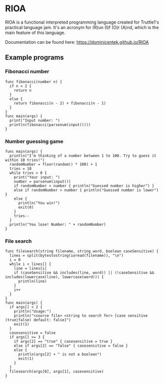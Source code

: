 # RIOA
RIOA is a functional interpreted programming language created for Truttle1's practical language jam.
It's an acronym for (R)un (I)f (O)r (A)nd, which is the main feature of this language.

Documentation can be found here: https://dominicentek.github.io/RIOA

## Example programs
### Fibonacci number
```ansi
func fibonacci(number n) {
  if n < 2 {
    return n
  }
  else {
    return fibonacci(n - 2) + fibonacci(n - 1)
  }
}
func main(args) {
  print("Input number: ")
  println(fibonacci(parsenum(input())))
}
```
### Number guessing game
```ansi
func main(args) {
  println("I'm thinking of a number between 1 to 100. Try to guess it within 10 tries!")
  randomNumber = floor(random() * 100) + 1
  tries = 10
  while tries > 0 {
    print("Your input: ")
    number = parsenum(input())
    if randomNumber < number { println("Guessed number is higher") }
    else if randomNumber > number { println("Guessed number is lower") }
    else {
      println("You win!")
      exit(0)
    }
    tries--
  }
  println("You lose! Number: " + randomNumber)
}
```
### File search
```ansi
func filesearch(string filename, string word, boolean caseSensitive) {
  lines = split(bytestostring(ioread(filename)), "\n")
  i = 0
  while i < lines[] {
    line = lines[i]
    if (caseSensitive && includes(line, word)) || (!caseSensitive && includes(lowercase(line), lowercase(word))) {
      println(line)
    }
    i++
  }
}
func main(args) {
  if args[] < 2 {
    println("Usage:")
    println("<source file> <string to search for> [case sensitive (true|false) default: false]")
    exit(1)
  }
  casesensitive = false
  if args[] >= 3 {
    if args[2] == "true" { casesensitive = true }
    else if args[2] == "false" { casesensitive = false }
    else {
      println(args[2] + " is not a boolean")
      exit(1)
    }
  }
  filesearch(args[0], args[1], casesensitive)
}
```
